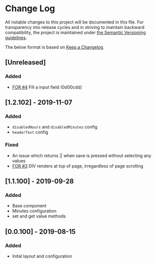 # Change Log
All notable changes to this project will be documented in this file. For transparency into release cycles and in striving to maintain backward compatibility, the project is maintained under [the Semantic Versioning guidelines](https://semver.org/). 

The below format is based on [Keep a Changelog](http://keepachangelog.com/).

## [Unreleased]
### Added
 - [FOR #4](https://github.com/nj-coder/nj-timepicker/issues/4) Fill a input field (0d00cdd)

## [1.2.102] - 2019-11-07 
### Added
 - `disabledHours` and `disabledMinutes` config
 - `headerText` config
### Fixed
 - An issue which returns || when save is pressed without selecting any values
 - [FOR #3](https://github.com/nj-coder/nj-timepicker/issues/3) DIV renders at top of page, irregardless of page scrolling

## [1.1.100] - 2019-09-28
### Added
 - Base component
 - Minutes configuration
 - set and get value methods
 
## [0.0.100] - 2019-08-15
### Added
 - Inital layout and configuration
